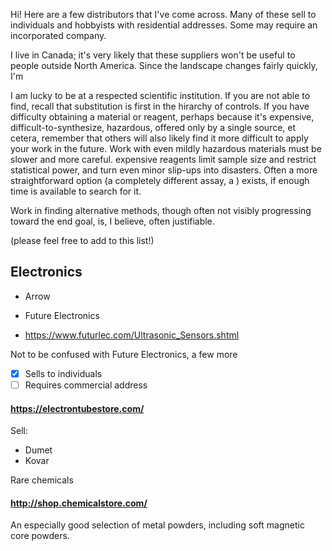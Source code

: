
Hi! Here are a few distributors that I've come across. Many of these sell to individuals and hobbyists with residential addresses. Some may require an incorporated company.

I live in Canada; it's very likely that these suppliers won't be useful to people outside North America. Since the landscape changes fairly quickly, I'm

I am lucky to be at a respected scientific institution. If you are not able to find, recall that substitution is first in the hirarchy of controls. If you have difficulty obtaining a material or reagent, perhaps because it's expensive, difficult-to-synthesize, hazardous, offered only by a single source, et cetera, remember that others will also likely find it more difficult to apply your work in the future. Work with even mildly hazardous materials must be slower and more careful. expensive reagents limit sample size and restrict statistical power, and turn even minor slip-ups into disasters. Often a more straightforward option (a completely different assay, a ) exists, if enough time is available to search for it. 

Work in finding alternative methods, though often not visibly progressing toward the end goal, is, I believe, often justifiable.

(please feel free to add to this list!)

## Electronics

- Arrow
- Future Electronics



- https://www.futurlec.com/Ultrasonic_Sensors.shtml

Not to be confused with Future Electronics, a few more 


- [x] Sells to individuals
- [ ] Requires commercial address

#### https://electrontubestore.com/

Sell:

- Dumet
- Kovar 

Rare chemicals 

#### http://shop.chemicalstore.com/

An especially good selection of metal powders, including soft magnetic core powders.
